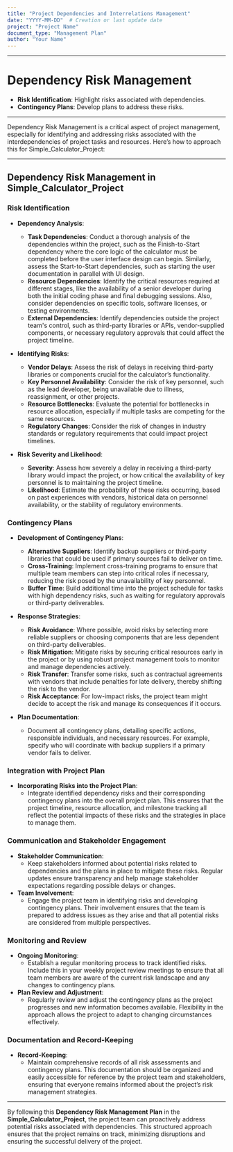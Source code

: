 ```yaml
---
title: "Project Dependencies and Interrelations Management"
date: "YYYY-MM-DD"  # Creation or last update date
project: "Project Name"
document_type: "Management Plan"
author: "Your Name"
---
```

---
# Dependency Risk Management

- **Risk Identification**: Highlight risks associated with dependencies.
- **Contingency Plans**: Develop plans to address these risks.

---
Dependency Risk Management is a critical aspect of project management, especially for identifying and addressing risks associated with the interdependencies of project tasks and resources. Here’s how to approach this for Simple_Calculator_Project:

---

## Dependency Risk Management in Simple_Calculator_Project

### Risk Identification
- **Dependency Analysis**: 
  - **Task Dependencies**: Conduct a thorough analysis of the dependencies within the project, such as the Finish-to-Start dependency where the core logic of the calculator must be completed before the user interface design can begin. Similarly, assess the Start-to-Start dependencies, such as starting the user documentation in parallel with UI design.
  - **Resource Dependencies**: Identify the critical resources required at different stages, like the availability of a senior developer during both the initial coding phase and final debugging sessions. Also, consider dependencies on specific tools, software licenses, or testing environments.
  - **External Dependencies**: Identify dependencies outside the project team's control, such as third-party libraries or APIs, vendor-supplied components, or necessary regulatory approvals that could affect the project timeline.

- **Identifying Risks**: 
  - **Vendor Delays**: Assess the risk of delays in receiving third-party libraries or components crucial for the calculator’s functionality. 
  - **Key Personnel Availability**: Consider the risk of key personnel, such as the lead developer, being unavailable due to illness, reassignment, or other projects.
  - **Resource Bottlenecks**: Evaluate the potential for bottlenecks in resource allocation, especially if multiple tasks are competing for the same resources.
  - **Regulatory Changes**: Consider the risk of changes in industry standards or regulatory requirements that could impact project timelines.

- **Risk Severity and Likelihood**: 
  - **Severity**: Assess how severely a delay in receiving a third-party library would impact the project, or how critical the availability of key personnel is to maintaining the project timeline.
  - **Likelihood**: Estimate the probability of these risks occurring, based on past experiences with vendors, historical data on personnel availability, or the stability of regulatory environments.

### Contingency Plans
- **Development of Contingency Plans**: 
  - **Alternative Suppliers**: Identify backup suppliers or third-party libraries that could be used if primary sources fail to deliver on time.
  - **Cross-Training**: Implement cross-training programs to ensure that multiple team members can step into critical roles if necessary, reducing the risk posed by the unavailability of key personnel.
  - **Buffer Time**: Build additional time into the project schedule for tasks with high dependency risks, such as waiting for regulatory approvals or third-party deliverables.

- **Response Strategies**: 
  - **Risk Avoidance**: Where possible, avoid risks by selecting more reliable suppliers or choosing components that are less dependent on third-party deliverables.
  - **Risk Mitigation**: Mitigate risks by securing critical resources early in the project or by using robust project management tools to monitor and manage dependencies actively.
  - **Risk Transfer**: Transfer some risks, such as contractual agreements with vendors that include penalties for late delivery, thereby shifting the risk to the vendor.
  - **Risk Acceptance**: For low-impact risks, the project team might decide to accept the risk and manage its consequences if it occurs.

- **Plan Documentation**: 
  - Document all contingency plans, detailing specific actions, responsible individuals, and necessary resources. For example, specify who will coordinate with backup suppliers if a primary vendor fails to deliver.

### Integration with Project Plan
- **Incorporating Risks into the Project Plan**: 
  - Integrate identified dependency risks and their corresponding contingency plans into the overall project plan. This ensures that the project timeline, resource allocation, and milestone tracking all reflect the potential impacts of these risks and the strategies in place to manage them.

### Communication and Stakeholder Engagement
- **Stakeholder Communication**: 
  - Keep stakeholders informed about potential risks related to dependencies and the plans in place to mitigate these risks. Regular updates ensure transparency and help manage stakeholder expectations regarding possible delays or changes.
- **Team Involvement**: 
  - Engage the project team in identifying risks and developing contingency plans. Their involvement ensures that the team is prepared to address issues as they arise and that all potential risks are considered from multiple perspectives.

### Monitoring and Review
- **Ongoing Monitoring**: 
  - Establish a regular monitoring process to track identified risks. Include this in your weekly project review meetings to ensure that all team members are aware of the current risk landscape and any changes to contingency plans.
- **Plan Review and Adjustment**: 
  - Regularly review and adjust the contingency plans as the project progresses and new information becomes available. Flexibility in the approach allows the project to adapt to changing circumstances effectively.

### Documentation and Record-Keeping
- **Record-Keeping**: 
  - Maintain comprehensive records of all risk assessments and contingency plans. This documentation should be organized and easily accessible for reference by the project team and stakeholders, ensuring that everyone remains informed about the project’s risk management strategies.

---

By following this **Dependency Risk Management Plan** in the **Simple_Calculator_Project**, the project team can proactively address potential risks associated with dependencies. This structured approach ensures that the project remains on track, minimizing disruptions and ensuring the successful delivery of the project.